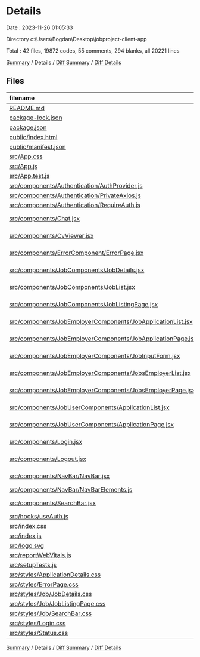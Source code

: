 # Details

Date : 2023-11-26 01:05:33

Directory c:\\Users\\Bogdan\\Desktop\\jobproject-client-app

Total : 42 files,  19872 codes, 55 comments, 294 blanks, all 20221 lines

[Summary](results.md) / Details / [Diff Summary](diff.md) / [Diff Details](diff-details.md)

## Files
| filename | language | code | comment | blank | total |
| :--- | :--- | ---: | ---: | ---: | ---: |
| [README.md](/README.md) | Markdown | 38 | 0 | 33 | 71 |
| [package-lock.json](/package-lock.json) | JSON | 18,316 | 0 | 1 | 18,317 |
| [package.json](/package.json) | JSON | 49 | 0 | 1 | 50 |
| [public/index.html](/public/index.html) | HTML | 20 | 23 | 1 | 44 |
| [public/manifest.json](/public/manifest.json) | JSON | 25 | 0 | 1 | 26 |
| [src/App.css](/src/App.css) | CSS | 33 | 0 | 7 | 40 |
| [src/App.js](/src/App.js) | JavaScript | 37 | 0 | 11 | 48 |
| [src/App.test.js](/src/App.test.js) | JavaScript | 7 | 0 | 2 | 9 |
| [src/components/Authentication/AuthProvider.js](/src/components/Authentication/AuthProvider.js) | JavaScript | 11 | 0 | 4 | 15 |
| [src/components/Authentication/PrivateAxios.js](/src/components/Authentication/PrivateAxios.js) | JavaScript | 28 | 0 | 7 | 35 |
| [src/components/Authentication/RequireAuth.js](/src/components/Authentication/RequireAuth.js) | JavaScript | 14 | 0 | 3 | 17 |
| [src/components/Chat.jsx](/src/components/Chat.jsx) | JavaScript JSX | 121 | 6 | 36 | 163 |
| [src/components/CvViewer.jsx](/src/components/CvViewer.jsx) | JavaScript JSX | 48 | 6 | 9 | 63 |
| [src/components/ErrorComponent/ErrorPage.jsx](/src/components/ErrorComponent/ErrorPage.jsx) | JavaScript JSX | 15 | 0 | 1 | 16 |
| [src/components/JobComponents/JobDetails.jsx](/src/components/JobComponents/JobDetails.jsx) | JavaScript JSX | 74 | 0 | 10 | 84 |
| [src/components/JobComponents/JobList.jsx](/src/components/JobComponents/JobList.jsx) | JavaScript JSX | 27 | 1 | 6 | 34 |
| [src/components/JobComponents/JobListingPage.jsx](/src/components/JobComponents/JobListingPage.jsx) | JavaScript JSX | 38 | 3 | 6 | 47 |
| [src/components/JobEmployerComponents/JobApplicationList.jsx](/src/components/JobEmployerComponents/JobApplicationList.jsx) | JavaScript JSX | 75 | 1 | 12 | 88 |
| [src/components/JobEmployerComponents/JobApplicationPage.jsx](/src/components/JobEmployerComponents/JobApplicationPage.jsx) | JavaScript JSX | 40 | 0 | 5 | 45 |
| [src/components/JobEmployerComponents/JobInputForm.jsx](/src/components/JobEmployerComponents/JobInputForm.jsx) | JavaScript JSX | 69 | 1 | 9 | 79 |
| [src/components/JobEmployerComponents/JobsEmployerList.jsx](/src/components/JobEmployerComponents/JobsEmployerList.jsx) | JavaScript JSX | 18 | 1 | 9 | 28 |
| [src/components/JobEmployerComponents/JobsEmployerPage.jsx](/src/components/JobEmployerComponents/JobsEmployerPage.jsx) | JavaScript JSX | 80 | 3 | 7 | 90 |
| [src/components/JobUserComponents/ApplicationList.jsx](/src/components/JobUserComponents/ApplicationList.jsx) | JavaScript JSX | 17 | 0 | 9 | 26 |
| [src/components/JobUserComponents/ApplicationPage.jsx](/src/components/JobUserComponents/ApplicationPage.jsx) | JavaScript JSX | 27 | 1 | 6 | 34 |
| [src/components/Login.jsx](/src/components/Login.jsx) | JavaScript JSX | 176 | 1 | 23 | 200 |
| [src/components/Logout.jsx](/src/components/Logout.jsx) | JavaScript JSX | 27 | 0 | 2 | 29 |
| [src/components/NavBar/NavBar.jsx](/src/components/NavBar/NavBar.jsx) | JavaScript JSX | 50 | 0 | 7 | 57 |
| [src/components/NavBar/NavBarElements.js](/src/components/NavBar/NavBarElements.js) | JavaScript | 58 | 0 | 9 | 67 |
| [src/components/SearchBar.jsx](/src/components/SearchBar.jsx) | JavaScript JSX | 20 | 1 | 4 | 25 |
| [src/hooks/useAuth.js](/src/hooks/useAuth.js) | JavaScript | 6 | 0 | 2 | 8 |
| [src/index.css](/src/index.css) | CSS | 14 | 0 | 2 | 16 |
| [src/index.js](/src/index.js) | JavaScript | 15 | 0 | 7 | 22 |
| [src/logo.svg](/src/logo.svg) | XML | 1 | 0 | 0 | 1 |
| [src/reportWebVitals.js](/src/reportWebVitals.js) | JavaScript | 12 | 0 | 2 | 14 |
| [src/setupTests.js](/src/setupTests.js) | JavaScript | 1 | 4 | 1 | 6 |
| [src/styles/ApplicationDetails.css](/src/styles/ApplicationDetails.css) | CSS | 0 | 0 | 1 | 1 |
| [src/styles/ErrorPage.css](/src/styles/ErrorPage.css) | CSS | 7 | 0 | 0 | 7 |
| [src/styles/Job/JobDetails.css](/src/styles/Job/JobDetails.css) | CSS | 62 | 1 | 10 | 73 |
| [src/styles/Job/JobListingPage.css](/src/styles/Job/JobListingPage.css) | CSS | 24 | 1 | 4 | 29 |
| [src/styles/Job/SearchBar.css](/src/styles/Job/SearchBar.css) | CSS | 19 | 1 | 2 | 22 |
| [src/styles/Login.css](/src/styles/Login.css) | CSS | 117 | 0 | 20 | 137 |
| [src/styles/Status.css](/src/styles/Status.css) | CSS | 36 | 0 | 2 | 38 |

[Summary](results.md) / Details / [Diff Summary](diff.md) / [Diff Details](diff-details.md)
